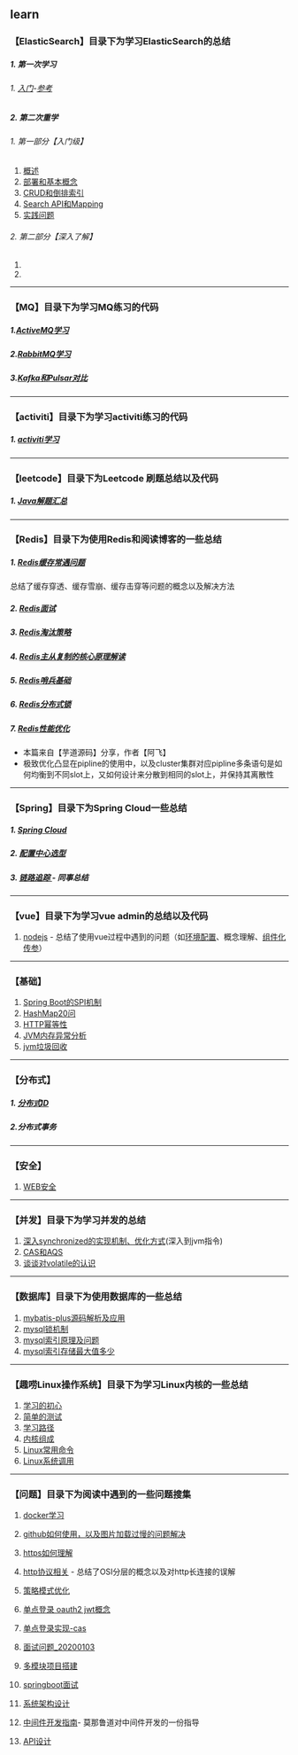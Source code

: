 ## learn

### **【ElasticSearch】目录下为学习ElasticSearch的总结**

##### 1. 第一次学习

###### 1. [入门](https://github.com/stephenZkang/learn/blob/master/ElasticSearch/one/1.ES%E5%85%A5%E9%97%A8.md)-[参考](https://www.elastic.co/guide/cn/elasticsearch/guide/current/foreword_id.html)

##### 2. 第二次重学

###### 1. 第一部分【入门级】

1. [概述](https://github.com/stephenZkang/learn/blob/master/ElasticSearch/two/2021-08-17.md)
2. [部署和基本概念](https://github.com/stephenZkang/learn/blob/master/ElasticSearch/two/2021-08-18.md)
3. [CRUD和倒排索引](https://github.com/stephenZkang/learn/blob/master/ElasticSearch/two/2021-08-19.md)
4. [Search API和Mapping](https://github.com/stephenZkang/learn/blob/master/ElasticSearch/two/2021-08-20.md)
5. [实践问题](https://github.com/stephenZkang/learn/blob/master/ElasticSearch/two/practice-1.md)

###### 2. 第二部分【深入了解】

1. 
2. 

------

### **【MQ】目录下为学习MQ练习的代码**

##### 1.[ActiveMQ学习](https://github.com/stephenZkang/learn/blob/master/MQ/1.%20ActiveMQ%E5%AD%A6%E4%B9%A0.md)

##### 2.[RabbitMQ学习](https://github.com/stephenZkang/learn/blob/master/MQ/2.%20RabbitMQ.md)

##### 3.[Kafka和Pulsar对比](https://github.com/stephenZkang/learn/blob/master/MQ/3.%20Kafka%E5%92%8CPulsar%E5%AF%B9%E6%AF%94.md)

------

### **【activiti】目录下为学习activiti练习的代码**

##### 1. [activiti学习](https://github.com/stephenZkang/learn/blob/master/activiti/activiti.md)

------

### **【leetcode】目录下为Leetcode 刷题总结以及代码**

##### 1. [Java解题汇总](https://github.com/stephenZkang/learn/tree/master/leetcode/leetcode-java)

------

### **【Redis】目录下为使用Redis和阅读博客的一些总结**

##### 1. [Redis缓存常遇问题](https://github.com/stephenZkang/learn/blob/master/redis/1.%20Redis缓存常遇问题.md) 

总结了缓存穿透、缓存雪崩、缓存击穿等问题的概念以及解决方法

##### 2. [Redis面试](https://github.com/stephenZkang/learn/blob/master/redis/2.%20Redis%E9%9D%A2%E8%AF%95.md)

##### 3. [Redis淘汰策略](https://github.com/stephenZkang/learn/blob/master/redis/3.%20Redis%E6%B7%98%E6%B1%B0%E7%AD%96%E7%95%A5.md)

##### 4. [Redis主从复制的核心原理解读](https://github.com/stephenZkang/learn/blob/master/redis/4.%20Redis%E5%A4%8D%E5%88%B6%E5%8E%9F%E7%90%86%E8%A7%A3%E8%AF%BB.md)

##### 5. [Redis哨兵基础](https://github.com/stephenZkang/learn/blob/master/redis/5.%20Redis哨兵基础.md)

##### 6. [Redis分布式锁](https://github.com/stephenZkang/learn/blob/master/redis/6.%20Redis分布式锁.md)

##### 7. [Redis性能优化](https://github.com/stephenZkang/learn/blob/master/redis/7.%20Redis%E6%80%A7%E8%83%BD%E4%BC%98%E5%8C%96-1.md)

- 本篇来自【芋道源码】分享，作者【阿飞】
- 极致优化凸显在pipline的使用中，以及cluster集群对应pipline多条语句是如何均衡到不同slot上，又如何设计来分散到相同的slot上，并保持其离散性

------

### **【Spring】目录下为Spring Cloud一些总结**

##### 1. [Spring Cloud](https://github.com/stephenZkang/learn/blob/master/spring/1.%20Spring%20Cloud.md)

##### 2. [配置中心选型](https://github.com/stephenZkang/learn/blob/master/spring/2.%20%E9%85%8D%E7%BD%AE%E4%B8%AD%E5%BF%83%E9%80%89%E5%9E%8B.md)

##### 3. [链路追踪 ](https://github.com/stephenZkang/learn/blob/master/spring/3.%20SpringCloudSleuth%E9%93%BE%E8%B7%AF%E8%BF%BD%E8%B8%AA%E6%A6%82%E8%BF%B0.pdf) - 同事总结

------

### **【vue】目录下为学习vue admin的总结以及代码**

1. [nodejs](https://github.com/stephenZkang/learn/blob/master/vue/nodejs.md) - 总结了使用vue过程中遇到的问题（如[环境配置](https://github.com/stephenZkang/learn/blob/master/vue/nodejs.md#3%E5%AE%89%E8%A3%85%E9%83%A8%E7%BD%B2)、概念理解、[组件化传参](https://github.com/stephenZkang/learn/blob/master/vue/nodejs.md#9vue%E4%B8%AD%E8%87%AA%E5%AE%9A%E4%B9%89%E6%A8%A1%E5%9D%97%E7%BB%84%E4%BB%B6%E4%BC%A0%E5%8F%82%E9%97%AE%E9%A2%98)）

------

### 【基础】

1. [Spring Boot的SPI机制](https://github.com/stephenZkang/learn/blob/master/%E5%9F%BA%E7%A1%80/1.%20Spring%20Boot%E4%B8%AD%E7%9A%84SPI%E6%9C%BA%E5%88%B6.md)
2. [HashMap20问](https://github.com/stephenZkang/learn/blob/master/%E5%9F%BA%E7%A1%80/2.%20HashMap20%E9%97%AE.md)
3. [HTTP幂等性](https://github.com/stephenZkang/learn/blob/master/%E5%9F%BA%E7%A1%80/3.%20HTTP%E5%B9%82%E7%AD%89%E6%80%A7.md)
4. [JVM内存异常分析](https://github.com/stephenZkang/learn/blob/master/%E5%9F%BA%E7%A1%80/4.%20JVM%E5%86%85%E5%AD%98%E5%BC%82%E5%B8%B8%E5%88%86%E6%9E%90.md)
5.  [jvm垃圾回收](https://github.com/stephenZkang/learn/blob/master/基础/5.%20JVM垃圾回收.md)

------

### 【分布式】

##### 1. [分布式ID](https://github.com/stephenZkang/learn/blob/master/%E5%A4%A7%E6%95%B0%E6%8D%AE/1.%E5%88%86%E5%B8%83%E5%BC%8FID.md)

##### 2.分布式事务

------

### 【安全】

1. [WEB安全](https://github.com/stephenZkang/learn/blob/master/%E5%AE%89%E5%85%A8/Web%E5%AE%89%E5%85%A8.md)

------

### **【并发】目录下为学习并发的总结**

1. [深入synchronized的实现机制、优化方式](https://github.com/stephenZkang/learn/blob/master/%E5%B9%B6%E5%8F%91/1.%20%E6%B7%B1%E5%85%A5%E5%88%86%E6%9E%90synchronized%E7%9A%84%E5%AE%9E%E7%8E%B0%E5%8E%9F%E7%90%86.md)(深入到jvm指令)
2. [CAS和AQS](https://github.com/stephenZkang/learn/blob/master/%E5%B9%B6%E5%8F%91/2.%20CAS%E5%92%8CAQS%E6%AF%94%E8%BE%83.md)
3. [谈谈对volatile的认识](https://github.com/stephenZkang/learn/blob/master/%E5%B9%B6%E5%8F%91/3.%20%E8%B0%88%E8%B0%88%E5%AF%B9volatile%E7%9A%84%E8%AE%A4%E8%AF%86.md)

------

### **【数据库】目录下为使用数据库的一些总结**

1. [mybatis-plus源码解析及应用](https://github.com/stephenZkang/learn/blob/master/%E6%95%B0%E6%8D%AE%E5%BA%93/1.%20mybatis-plus%E6%BA%90%E7%A0%81%E8%A7%A3%E6%9E%90.md)
2. [mysql锁机制](https://github.com/stephenZkang/learn/blob/master/%E6%95%B0%E6%8D%AE%E5%BA%93/2.%20mysql%E9%94%81%E6%9C%BA%E5%88%B6.md)
3. [mysql索引原理及问题](https://github.com/stephenZkang/learn/blob/master/%E6%95%B0%E6%8D%AE%E5%BA%93/3.%20mysql%E7%B4%A2%E5%BC%95%E5%8E%9F%E7%90%86%E5%8F%8A%E9%97%AE%E9%A2%98.md)
4. [mysql索引存储最大值多少](https://github.com/stephenZkang/learn/blob/master/%E6%95%B0%E6%8D%AE%E5%BA%93/4.%20mysql%E7%B4%A2%E5%BC%95%E5%AD%98%E5%82%A8%E6%9C%80%E5%A4%A7%E5%80%BC%E5%A4%9A%E5%B0%91.md)

------

### **【趣唠Linux操作系统】目录下为学习Linux内核的一些总结**

1. [学习的初心](https://github.com/stephenZkang/learn/blob/master/%E8%B6%A3%E5%94%A0Linux%E6%93%8D%E4%BD%9C%E7%B3%BB%E7%BB%9F/1.%20%E5%AD%A6%E4%B9%A0%E7%9A%84%E5%88%9D%E5%BF%83.md)
2. [简单的测试](https://github.com/stephenZkang/learn/blob/master/%E8%B6%A3%E5%94%A0Linux%E6%93%8D%E4%BD%9C%E7%B3%BB%E7%BB%9F/2.%20%E7%AE%80%E5%8D%95%E7%9A%84%E6%B5%8B%E8%AF%95.md)
3. [学习路径](https://github.com/stephenZkang/learn/blob/master/%E8%B6%A3%E5%94%A0Linux%E6%93%8D%E4%BD%9C%E7%B3%BB%E7%BB%9F/3.%20%E5%AD%A6%E4%B9%A0%E8%B7%AF%E5%BE%84.md)
4. [内核组成](https://github.com/stephenZkang/learn/blob/master/%E8%B6%A3%E5%94%A0Linux%E6%93%8D%E4%BD%9C%E7%B3%BB%E7%BB%9F/4.%20Linux%E5%86%85%E6%A0%B8%E7%BB%84%E6%88%90.md)
5. [Linux常用命令](https://github.com/stephenZkang/learn/blob/master/%E8%B6%A3%E5%94%A0Linux%E6%93%8D%E4%BD%9C%E7%B3%BB%E7%BB%9F/5.%20Linux%E5%B8%B8%E7%94%A8%E5%91%BD%E4%BB%A4.md)
6. [Linux系统调用](https://github.com/stephenZkang/learn/blob/master/%E8%B6%A3%E5%94%A0Linux%E6%93%8D%E4%BD%9C%E7%B3%BB%E7%BB%9F/6.%20Linux%E7%B3%BB%E7%BB%9F%E8%B0%83%E7%94%A8.md)

------

### **【问题】目录下为阅读中遇到的一些问题搜集**

1. [docker学习](https://github.com/stephenZkang/learn/blob/master/%E9%97%AE%E9%A2%98/1.%20docker%E5%AD%A6%E4%B9%A0.md)

2. [github如何使用，以及图片加载过慢的问题解决](https://github.com/stephenZkang/learn/blob/master/%E9%97%AE%E9%A2%98/2.%20git.md)

3. [https如何理解](https://github.com/stephenZkang/learn/blob/master/%E9%97%AE%E9%A2%98/3.%20https%E8%AF%A6%E8%A7%A3.md)

4. [http协议相关](https://github.com/stephenZkang/learn/blob/master/%E9%97%AE%E9%A2%98/4.%20http%E5%8D%8F%E8%AE%AE%E7%9B%B8%E5%85%B3.md) - 总结了OSI分层的概念以及对http长连接的误解

5. [策略模式优化](https://github.com/stephenZkang/learn/blob/master/%E9%97%AE%E9%A2%98/5.%20%E7%AD%96%E7%95%A5%E6%A8%A1%E5%BC%8F%E4%BC%98%E5%8C%96.md)

6. [单点登录 oauth2  jwt概念](https://github.com/stephenZkang/learn/blob/master/%E9%97%AE%E9%A2%98/6.%20%E5%8D%95%E7%82%B9%E7%99%BB%E5%BD%95.md)

7. [单点登录实现-cas](https://github.com/stephenZkang/learn/blob/master/%E9%97%AE%E9%A2%98/7.%20%E5%8D%95%E7%82%B9%E7%99%BB%E5%BD%95%E5%AE%9E%E7%8E%B0-cas.md)

8. [面试问题_20200103](https://github.com/stephenZkang/learn/blob/master/%E9%97%AE%E9%A2%98/8.%20%E9%9D%A2%E8%AF%95%E9%97%AE%E9%A2%98_20200103.md)

9. [多模块项目搭建](https://github.com/stephenZkang/learn/blob/master/%E9%97%AE%E9%A2%98/9.%20%E5%A4%9A%E6%A8%A1%E5%9D%97%E9%A1%B9%E7%9B%AE%E6%90%AD%E5%BB%BA.md)

10. [springboot面试](https://github.com/stephenZkang/learn/blob/master/%E9%97%AE%E9%A2%98/10.%20springboot%E9%9D%A2%E8%AF%95.md)

11. [系统架构设计](https://github.com/stephenZkang/learn/blob/master/%E9%97%AE%E9%A2%98/11.%20%E7%B3%BB%E7%BB%9F%E6%9E%B6%E6%9E%84%E8%AE%BE%E8%AE%A1.md)

12. [中间件开发指南](https://github.com/stephenZkang/learn/blob/master/%E9%97%AE%E9%A2%98/12.%20%E4%B8%AD%E9%97%B4%E4%BB%B6%E5%BC%80%E5%8F%91.md)- 莫那鲁道对中间件开发的一份指导

13. [API设计](https://docs.microsoft.com/en-us/azure/architecture/best-practices/api-design)

     



